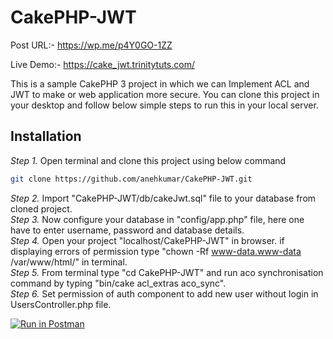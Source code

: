 # CakePHP-JWT
Post URL:- https://wp.me/p4Y0GO-1ZZ

Live Demo:- https://cake_jwt.trinitytuts.com/

This is a sample CakePHP 3 project in which we can Implement ACL and JWT to make or web application more secure. You can clone this project in your desktop and follow below simple steps to run this in your local server.

## Installation

*Step 1.* Open terminal and clone this project using below command

```sh
git clone https://github.com/anehkumar/CakePHP-JWT.git
```
*Step 2.* Import "CakePHP-JWT/db/cakeJwt.sql" file to your database from cloned project.\
*Step 3.* Now configure your database in "config/app.php" file, here one have to enter username, password and database details.\
*Step 4.* Open your project "localhost/CakePHP-JWT" in browser. if displaying errors of permission type "chown -Rf www-data.www-data /var/www/html/" in terminal.\
*Step 5.* From terminal type "cd CakePHP-JWT" and run aco synchronisation command by typing "bin/cake acl_extras aco_sync".\
*Step 6.* Set permission of auth component to add new user without login in UsersController.php file.

[![Run in Postman](https://run.pstmn.io/button.svg)](https://app.getpostman.com/run-collection/ba72c816d4dd09bf796f)
